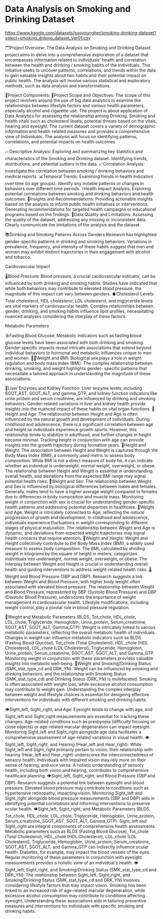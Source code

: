 # Data Analysis on Smoking and Drinking Dataset
https://www.kaggle.com/datasets/sooyoungher/smoking-drinking-dataset?select=smoking_driking_dataset_Ver01.csv


🗂️Project Overview: The Data Analysis on Smoking and Drinking Dataset project aims to delve into a comprehensive exploration of a dataset that encompasses information related to individuals' health and correlation between the health and drinking / smoking habits of the individuals. This initiative seeks to uncover patterns, correlations, and trends within the data to gain valuable insights about two habits and their potential impact on public health. The analysis will involve various statistical and exploratory methods, such as data analysis and 
transformations.


🧩Project Components: 
🎯Project Scope and Objectives: The scope of this project revolves around the use of big data analytics to examine the relationships between lifestyle factors and various health parameters, especially alcohol and cigarette use. The project is about application of Data Analytics for assessing the relationship among Drinking, Smoking and health vitals such as 
cholesterol levels, potential threats based on the vitals, hearing and eyesight. The current dataset covers a variety of demographic information and health-related 
measures and provides a comprehensive view of individuals. The analysis will focus on identifying patterns, correlations, and potential impacts on health outcomes. 

📈Descriptive Analysis: Exploring and summarizing key statistics and characteristics of the Smoking and Drinking dataset. Identifying trends, distributions, and potential outliers in the data.
📈Correlation Analysis: Investigate the correlation between smoking / drinking behaviors and medical reports. 
📊Temporal Trends: Examining trends in health indicators over time (in age groups). Identify any notable patterns or changes in behaviors over different time periods.
⚕️Health Impact Analysis: Exploring potential correlations between smoking and drinking behaviors and health outcomes.
📶Insights and Recommendations: Providing actionable insights based on the analysis to inform public health initiatives or interventions. Generating recommendations for targeted health campaigns or educational programs based on the findings.
🔎Data Quality and Limitations: Assessing the quality of the dataset, addressing any missing or inconsistent data. Clearly communicate the limitations of the analysis and the dataset.

📚Drinking and Smoking Patterns Across Genders Research has highlighted gender-specific patterns in drinking and smoking behaviors. Variations in prevalence, frequency, and intensity of these habits suggest that men and women may exhibit distinct trajectories in their engagement with alcohol and tobacco.

Cardiovascular Impact

🌡️Blood Pressure: Blood pressure, a crucial cardiovascular indicator, can be influenced by both  drinking and smoking habits. Studies have indicated that while both behaviors may 
contribute to elevated blood pressure, the magnitude of this impact can vary between genders. 
🫀Cholesterol Levels: Total cholesterol, HDL cholesterol, LDL cholesterol, and triglyceride levels are vital markers of cardiovascular health. Complex relationships between gender, drinking, and smoking habits influence lipid profiles, necessitating nuanced analyses considering the interplay of these factors.

Metabolic Parameters

🩸Fasting Blood Glucose: Metabolic indicators such as fasting blood glucose levels have been associated with both drinking and smoking. Gender-specific impacts reveal intricate associations that extend beyond individual behaviors to hormonal and metabolic influences unique to men and women.
🏋🏻Weight and BMI: Biological sex plays a role in weight regulation and body mass index (BMI). The complex relationship between drinking, smoking, and weight highlights gender-
specific patterns that necessitate a tailored approach in understanding the magnitude of these associations.

🫘Liver Enzymes and Kidney Function: Liver enzyme levels, including SGOT_AST, SGOT_ALT, and gamma_GTP, and kidney function indicators like urine protein and serum creatinine, are influenced by drinking and smoking behaviors. Gender-related variations in liver and kidney health provide insights into the nuanced impact of these habits on vital organ 
functions.
🧍Height and Age: The relationship between Height and Age is often influenced by the natural growth and development of individuals. During childhood and adolescence, there is a 
significant correlation between age and height as individuals experience growth spurts. However, this relationship tends to stabilize in adulthood, and further changes in height become minimal. Tracking height in conjunction with age can provide insights into the growth trajectory during formative years.
🧍Height and Weight: The association between Height and Weight is captured through the Body Mass Index (BMI), a commonly used metric to assess body composition. While BMI is not a direct measure of body fat, it can indicate whether an individual is underweight, normal weight, overweight, or obese. The relationship between Height and Weight is essential in understanding overall health, and deviations from the expected BMI range may signal potential health risks.
🧍Weight and Sex: The relationship between Weight and Sex is influenced by biological differences between males and females. Generally, males tend to have a higher average weight compared to females due to differences in body composition and muscle mass. Monitoring weight in conjunction with sex is crucial for understanding gender-specific health patterns and addressing potential disparities in healthcare.
🧍Weight and Age: Weight is intricately connected to Age, reflecting the natural progression of growth and development. In childhood and adolescence, individuals experience fluctuations
in weight corresponding to different stages of physical maturation. The relationship between Weight and Age is dynamic, and deviations from expected weight trajectories may signal health concerns that require attention.
🧍Weight and Height: Weight and Height collectively contribute to the Body Mass Index (BMI), a widely used measure to assess body composition. The BMI, calculated by dividing weight in
kilograms by the square of height in meters, categorizes individuals into underweight, normal weight, overweight, or obese. The interplay between Weight and Height is crucial in understanding overall health and guiding interventions to address weight-related health risks.
🌡️Weight and Blood Pressure (SBP and DBP): Research suggests a link between Weight and Blood Pressure, with higher body weight often associated with elevated blood pressure. The relationship between Weight and Blood Pressure, represented by SBP (Systolic Blood Pressure) and DBP (Diastolic Blood Pressure), underscores the importance of weight management in 
cardiovascular health. Lifestyle modifications, including weight control, play a pivotal role in blood pressure regulation. 

🧍Weight and Metabolic Parameters (BLDS, Tot_chole, HDL_chole, LDL_chole, Triglyceride, Hemoglobin, Urine_protein, Serum_creatinine, SGOT_AST, SGOT_ALT, Gamma_GTP): Weight is intricately linked to various metabolic parameters, reflecting the overall metabolic health of individuals. Changes in weight can influence metabolic 
indicators such as BLDS (Fasting Blood Glucose), Tot_chole (Total Cholesterol), HDL_chole (HDL Cholesterol), LDL_chole (LDL Cholesterol), Triglyceride, Hemoglobin, Urine_protein, Serum_creatinine, SGOT_AST, SGOT_ALT, and Gamma_GTP. Monitoring weight in conjunction with these parameters provides valuable insights into metabolic well-being.
🧍Weight and Smoking/Drinking Status (SMK_stat_type_cd and DRK_YN): Weight can be influenced by smoking and drinking behaviors, and the relationship with Smoking Status (SMK_stat_type_cd) and Drinking Status (DRK_YN) is multifaceted. Smoking is often associated with weight loss, while excessive alcohol consumption may contribute to weight gain. Understanding the complex interplay between weight and lifestyle choices is essential for designing effective interventions for individuals with different smoking and drinking habits.

👁️Sight_left, Sight_right, and Age: Eyesight tends to change with age, and Sight_left and Sight_right measurements are essential for tracking these changes. Age-related conditions such as presbyopia (difficulty focusing on close objects) or age-related macular degeneration can impact eyesight. Monitoring Sight_left and Sight_right alongside age data facilitates a comprehensive assessment of age-related variations in visual health.
👁️Sight_left, Sight_right, and Hearing (Hear_left and Hear_right): While Sight_left and Sight_right primarily pertain to vision, their relationship with hearing (Hear_left and Hear_right) underscores the interconnectedness of sensory health. Individuals with impaired vision may rely more on their sense of hearing, and vice versa. A holistic understanding of sensory health, including both vision and hearing, contributes to comprehensive healthcare planning.
👁️Sight_left, Sight_right, and Blood Pressure (SBP and DBP): Research suggests a potential link between eyesight and blood pressure. Elevated blood pressure may contribute to conditions such as hypertensive retinopathy, impacting vision. Monitoring Sight_left and Sight_right alongside blood pressure measurements (SBP and DBP) aids in identifying potential correlations and informing interventions to preserve ocular health.
👁️Sight_left, Sight_right, and Metabolic Parameters (BLDS, Tot_chole, HDL_chole, LDL_chole, Triglyceride, Hemoglobin, Urine_protein, Serum_creatinine, SGOT_AST, SGOT_ALT, Gamma_GTP): Sight_left and Sight_right are integral components of comprehensive health assessments. Metabolic parameters such as BLDS (Fasting Blood Glucose), Tot_chole (Total Cholesterol), HDL_chole (HDL Cholesterol), LDL_chole (LDL Cholesterol), Triglyceride, Hemoglobin, Urine_protein, Serum_creatinine, SGOT_AST, SGOT_ALT, and Gamma_GTP can indirectly influence ocular health. Diabetes, for example, may impact the blood vessels of the eyes. Regular monitoring of these parameters in conjunction with eyesight measurements provides a holistic view of an individual's health.
👁️Sight_left, Sight_right, and Smoking/Drinking Status (SMK_stat_type_cd and DRK_YN): The relationship between Sight_left, Sight_right, and Smoking/Drinking Status (SMK_stat_type_cd and DRK_YN) involves considering lifestyle factors that may impact vision. Smoking has been linked to an increased risk of age-related macular degeneration, while excessive alcohol consumption may contribute to conditions affecting eyesight. Understanding these associations aids in tailoring preventive measures and interventions for individuals with specific smoking and drinking habits.
